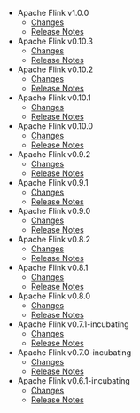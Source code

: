 
<!---
# Licensed to the Apache Software Foundation (ASF) under one
# or more contributor license agreements.  See the NOTICE file
# distributed with this work for additional information
# regarding copyright ownership.  The ASF licenses this file
# to you under the Apache License, Version 2.0 (the
# "License"); you may not use this file except in compliance
# with the License.  You may obtain a copy of the License at
#
#     http://www.apache.org/licenses/LICENSE-2.0
#
# Unless required by applicable law or agreed to in writing, software
# distributed under the License is distributed on an "AS IS" BASIS,
# WITHOUT WARRANTIES OR CONDITIONS OF ANY KIND, either express or implied.
# See the License for the specific language governing permissions and
# limitations under the License.
-->
* Apache Flink v1.0.0
    * [Changes](1.0.0/CHANGES.1.0.0.html)
    * [Release Notes](1.0.0/RELEASENOTES.1.0.0.html)
* Apache Flink v0.10.3
    * [Changes](0.10.3/CHANGES.0.10.3.html)
    * [Release Notes](0.10.3/RELEASENOTES.0.10.3.html)
* Apache Flink v0.10.2
    * [Changes](0.10.2/CHANGES.0.10.2.html)
    * [Release Notes](0.10.2/RELEASENOTES.0.10.2.html)
* Apache Flink v0.10.1
    * [Changes](0.10.1/CHANGES.0.10.1.html)
    * [Release Notes](0.10.1/RELEASENOTES.0.10.1.html)
* Apache Flink v0.10.0
    * [Changes](0.10.0/CHANGES.0.10.0.html)
    * [Release Notes](0.10.0/RELEASENOTES.0.10.0.html)
* Apache Flink v0.9.2
    * [Changes](0.9.2/CHANGES.0.9.2.html)
    * [Release Notes](0.9.2/RELEASENOTES.0.9.2.html)
* Apache Flink v0.9.1
    * [Changes](0.9.1/CHANGES.0.9.1.html)
    * [Release Notes](0.9.1/RELEASENOTES.0.9.1.html)
* Apache Flink v0.9.0
    * [Changes](0.9.0/CHANGES.0.9.0.html)
    * [Release Notes](0.9.0/RELEASENOTES.0.9.0.html)
* Apache Flink v0.8.2
    * [Changes](0.8.2/CHANGES.0.8.2.html)
    * [Release Notes](0.8.2/RELEASENOTES.0.8.2.html)
* Apache Flink v0.8.1
    * [Changes](0.8.1/CHANGES.0.8.1.html)
    * [Release Notes](0.8.1/RELEASENOTES.0.8.1.html)
* Apache Flink v0.8.0
    * [Changes](0.8.0/CHANGES.0.8.0.html)
    * [Release Notes](0.8.0/RELEASENOTES.0.8.0.html)
* Apache Flink v0.7.1-incubating
    * [Changes](0.7.1-incubating/CHANGES.0.7.1-incubating.html)
    * [Release Notes](0.7.1-incubating/RELEASENOTES.0.7.1-incubating.html)
* Apache Flink v0.7.0-incubating
    * [Changes](0.7.0-incubating/CHANGES.0.7.0-incubating.html)
    * [Release Notes](0.7.0-incubating/RELEASENOTES.0.7.0-incubating.html)
* Apache Flink v0.6.1-incubating
    * [Changes](0.6.1-incubating/CHANGES.0.6.1-incubating.html)
    * [Release Notes](0.6.1-incubating/RELEASENOTES.0.6.1-incubating.html)
